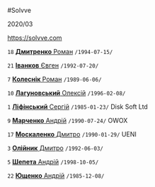 #Solvve

2020/03

https://solvve.com

`18` [**Дмитренко** Роман](/players/dmytrenko.roman.19940715.jpg) `/1994-07-15/`

`21` [**Іванков** Євген](/players/ivankov.eugene.19920720.jpg) `/1992-07-20/`

`7` [**Колеснік** Роман](/players/kolesnyk.roman.19890606.jpg) `/1989-06-06/`

`10` [**Лагуновський** Олексій](/players/lagunovsky.olexiy.19960208.jpg) `/1996-02-08/`

`1` [**Ліфінський** Сергій](/players/lifinskiy.sergiy.19850123.jpg) `/1985-01-23/` Disk Soft Ltd

`9` [**Марченко** Андрій](/players/marchenko.andriy.19900724.jpg) `/1990-07-24/` OWOX

`17` [**Москаленко** Дмитро](/players/moskalenko.dmytro.19900129.jpg) `/1990-01-29/` UENI

`3` [**Олійник** Дмитро](/players/oliynyk.dmytro.19920603.jpg) `/1992-06-03/`

`5` [**Шепета** Андрій](/players/shepeta.andriy.19981005.jpg) `/1998-10-05/`

`22` [**Ющенко** Андрій](/players/uschenko.andriy.19851208.jpg) `/1985-12-08/`
